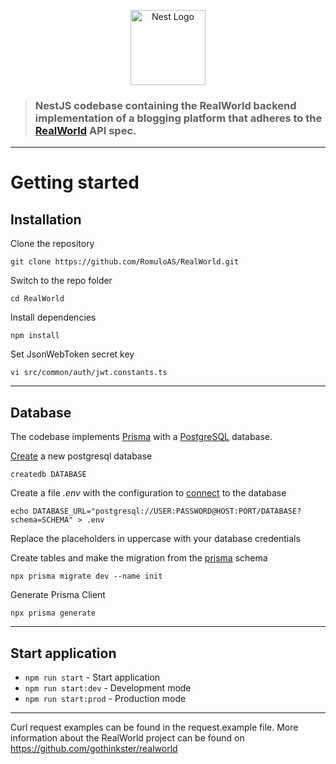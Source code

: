 <p align="center">
  <a href="http://nestjs.com/" target="blank"><img src="https://nestjs.com/img/logo-small.svg" width="120" alt="Nest Logo" /></a>
</p>

> ### NestJS codebase containing the RealWorld backend implementation of a blogging platform that adheres to the [RealWorld](https://github.com/gothinkster/realworld-example-apps) API spec.


----------

# Getting started

## Installation

Clone the repository

    git clone https://github.com/RomuloAS/RealWorld.git

Switch to the repo folder

    cd RealWorld
    
Install dependencies
    
    npm install

Set JsonWebToken secret key

    vi src/common/auth/jwt.constants.ts
    
----------

## Database

The codebase implements [Prisma](https://www.prisma.io/) with a [PostgreSQL](https://www.postgresql.org/) database.

[Create](https://www.postgresql.org/docs/9.1/app-createdb.html) a new postgresql database

    createdb DATABASE

Create a file *.env* with the configuration to [connect](https://docs.nestjs.com/recipes/prisma#set-the-database-connection) to the database

    echo DATABASE_URL="postgresql://USER:PASSWORD@HOST:PORT/DATABASE?schema=SCHEMA" > .env

Replace the placeholders in uppercase with your database credentials

Create tables and make the migration from the [prisma](https://docs.nestjs.com/recipes/prisma) schema

    npx prisma migrate dev --name init

Generate Prisma Client

    npx prisma generate

----------

## Start application

- `npm run start` - Start application
- `npm run start:dev` - Development mode
- `npm run start:prod` - Production mode

----------

Curl request examples can be found in the request.example file. More information about the RealWorld project can be found on https://github.com/gothinkster/realworld